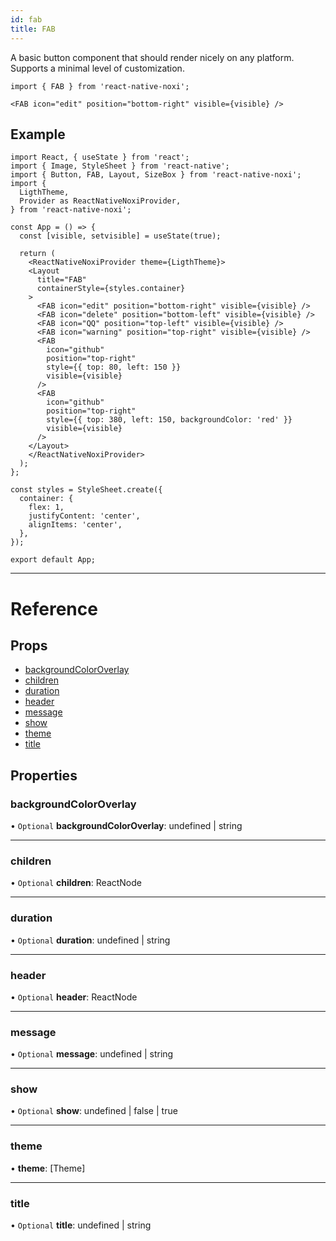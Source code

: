 ```yaml
---
id: fab
title: FAB
---
```


A basic button component that should render nicely on any platform. Supports a minimal level of customization.

```tsx
import { FAB } from 'react-native-noxi';

<FAB icon="edit" position="bottom-right" visible={visible} />
```

## Example

```SnackPlayer name=Button%20Example
import React, { useState } from 'react';
import { Image, StyleSheet } from 'react-native';
import { Button, FAB, Layout, SizeBox } from 'react-native-noxi';
import {
  LigthTheme,
  Provider as ReactNativeNoxiProvider,
} from 'react-native-noxi';

const App = () => {
  const [visible, setvisible] = useState(true);

  return (
    <ReactNativeNoxiProvider theme={LigthTheme}>
    <Layout
      title="FAB"
      containerStyle={styles.container}
    >
      <FAB icon="edit" position="bottom-right" visible={visible} />
      <FAB icon="delete" position="bottom-left" visible={visible} />
      <FAB icon="QQ" position="top-left" visible={visible} />
      <FAB icon="warning" position="top-right" visible={visible} />
      <FAB
        icon="github"
        position="top-right"
        style={{ top: 80, left: 150 }}
        visible={visible}
      />
      <FAB
        icon="github"
        position="top-right"
        style={{ top: 380, left: 150, backgroundColor: 'red' }}
        visible={visible}
      />
    </Layout>
    </ReactNativeNoxiProvider>
  );
};

const styles = StyleSheet.create({
  container: {
    flex: 1,
    justifyContent: 'center',
    alignItems: 'center',
  },
});

export default App;

```
---

# Reference

## Props

* [backgroundColorOverlay](dialogprops.md#backgroundcoloroverlay)
* [children](dialogprops.md#children)
* [duration](dialogprops.md#duration)
* [header](dialogprops.md#header)
* [message](dialogprops.md#message)
* [show](dialogprops.md#show)
* [theme](dialogprops.md#theme)
* [title](dialogprops.md#title)

## Properties

### backgroundColorOverlay

• `Optional` **backgroundColorOverlay**: undefined \| string

___

### children

• `Optional` **children**: ReactNode
___

### duration

• `Optional` **duration**: undefined \| string
___

### header

• `Optional` **header**: ReactNode

___

### message

• `Optional` **message**: undefined \| string

___

### show

• `Optional` **show**: undefined \| false \| true

___

### theme

•  **theme**: [Theme]
___

### title

• `Optional` **title**: undefined \| string
